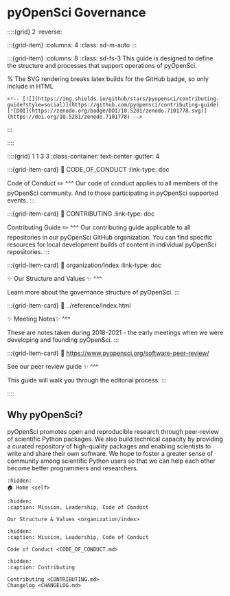 # pyOpenSci Governance

::::{grid} 2
:reverse:

:::{grid-item}
:columns: 4
:class: sd-m-auto
:::

:::{grid-item}
:columns: 8
:class: sd-fs-3
This guide is designed to define the structure and processes
that support operations of pyOpenSci.

% The SVG rendering breaks latex builds for the GitHub badge, so only include in HTML

```{only} html
<!-- [![](https://img.shields.io/github/stars/pyopensci/contributing-guide?style=social)](https://github.com/pyopensci/contributing-guide)
[![DOI](https://zenodo.org/badge/DOI/10.5281/zenodo.7101778.svg)](https://doi.org/10.5281/zenodo.7101778) -->
```

:::

::::

<!-- I think this is the end of the header - below begins the next grid-->

::::{grid} 1 1 3 3
:class-container: text-center
:gutter: 4

:::{grid-item-card}
:link: CODE_OF_CONDUCT
:link-type: doc

Code of Conduct ✏️
^^^
Our code of conduct applies to all members of the pyOpenSci community. And to those participating in pyOpenSci supported events.
:::

:::{grid-item-card}
:link: CONTRIBUTING
:link-type: doc

Contributing Guide ✏️
^^^
Our contributing guide applicable to all repositories in our pyOpenSci GitHub organization. You can find specific resources for
local development builds of content in individual pyOpenSci repositories.
:::

:::{grid-item-card}
:link: organization/index
:link-type: doc

✨ Our Structure and Values ✨
^^^

Learn more about the governance structure of pyOpenSci.
:::

:::{grid-item-card}
:link: ../reference/index.html

✨ Meeting Notes✨
^^^

These are notes taken during 2018-2021 - the early meetings when
we were developing and founding pyOpenSci.
:::

:::{grid-item-card}
:link: https://www.pyopensci.org/software-peer-review/

See our peer review guide ✨
^^^

This guide will walk you through the editorial process.
:::

::::

## Why pyOpenSci?

pyOpenSci promotes open and reproducible research through peer-review of
scientific Python packages. We also build technical capacity by providing a
curated repository of high-quality packages and enabling scientists to write
and share their own software. We hope to foster a greater sense of community
among scientific Python users so that we can help each other become better
programmers and researchers.

```{toctree}
:hidden:
🏠 Home <self>
```

```{toctree}
:hidden:
:caption: Mission, Leadership, Code of Conduct

Our Structure & Values <organization/index>
```

```{toctree}
:hidden:
:caption: Mission, Leadership, Code of Conduct

Code of Conduct <CODE_OF_CONDUCT.md>
```

```{toctree}
:hidden:
:caption: Contributing

Contributing <CONTRIBUTING.md>
Changelog <CHANGELOG.md>
```
